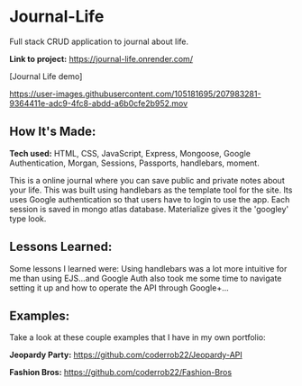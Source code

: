 # Journal-Life
Full stack CRUD application to journal about life. 

**Link to project:** https://journal-life.onrender.com/

[Journal Life demo]

https://user-images.githubusercontent.com/105181695/207983281-9364411e-adc9-4fc8-abdd-a6b0cfe2b952.mov


## How It's Made:

**Tech used:** HTML, CSS, JavaScript, Express, Mongoose, Google Authentication, Morgan, Sessions, Passports, handlebars, moment.

This is a online journal where you can save public and private notes about your life. This was built using handlebars as the template tool for the site. Its uses Google authentication so that users have to login to use the app. Each session is saved in mongo atlas database. Materialize gives it the 'googley' type look.

## Lessons Learned:

Some lessons I learned were: 
Using handlebars was a lot more intuitive for me than using EJS...and
Google Auth also took me some time to navigate setting it up and how to operate the API through Google+...

## Examples:
Take a look at these couple examples that I have in my own portfolio:

**Jeopardy Party:** https://github.com/coderrob22/Jeopardy-API

**Fashion Bros:** https://github.com/coderrob22/Fashion-Bros
